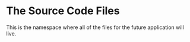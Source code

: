 # The Source Code Files

This is the namespace where all of the files for the future application will
live.
